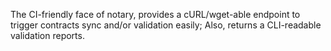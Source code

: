 The CI-friendly face of notary, provides a cURL/wget-able endpoint to trigger contracts sync and/or validation easily; Also, returns a CLI-readable validation reports.